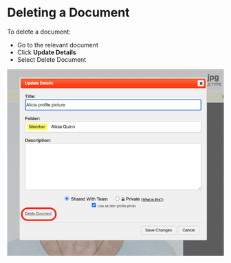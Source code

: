# Deleting a Document

To delete a document: 

* Go to the relevant document
* Click **Update Details**
* Select Delete Document

![](<../../.gitbook/assets/delete document.png>)

